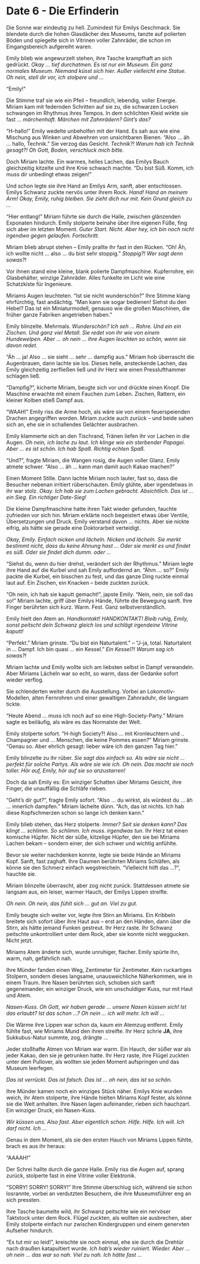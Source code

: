 # Date 6 - Die Erfinderin

Die Sonne war eindeutig zu hell. Zumindest für Emilys Geschmack. Sie blendete durch die hohen Glasdächer des Museums, tanzte auf polierten Böden und spiegelte sich in Vitrinen voller Zahnräder, die schon im Eingangsbereich aufgereiht waren.

Emily blieb wie angewurzelt stehen, ihre Tasche krampfhaft an sich gedrückt. *Okay … tief durchatmen. Es ist nur ein Museum. Ein ganz normales Museum. Niemand küsst sich hier. Außer vielleicht eine Statue. Oh nein, stell dir vor, ich stolpere und …*

“Emily!”

Die Stimme traf sie wie ein Pfeil – freundlich, lebendig, voller Energie. Miriam kam mit federnden Schritten auf sie zu, die schwarzen Locken schwangen im Rhythmus ihres Tempos. In dem schlichten Kleid wirkte sie fast … *märchenhaft. Märchen mit Zahnrädern? Gint’s das?*

“H-hallo!” Emily wedelte unbeholfen mit der Hand. Es sah aus wie eine Mischung aus Winken und Abwehren von unsichtbaren Bienen. “Also … äh … hallo, Technik.” Sie verzog das Gesicht. *Technik?! Warum hab ich Technik gesagt?! Oh Gott, Boden, verschluck mich bitte.*

Doch Miriam lachte. Ein warmes, helles Lachen, das Emilys Bauch gleichzeitig kitzelte und ihre Knie schwach machte. “Du bist Süß. Komm, ich muss dir unbedingt etwas zeigen!”

Und schon legte sie ihre Hand an Emilys Arm, sanft, aber entschlossen. Emilys Schwanz zuckte nervös unter ihrem Rock. *Hand! Hand an meinem Arm! Okay, Emily, ruhig bleiben. Sie zieht dich nur mit. Kein Grund gleich zu …*

“Hier entlang!” Miriam führte sie durch die Halle, zwischen glänzenden Exponaten hindurch. Emily stolperte beinahe über ihre eigenen Füße, fing sich aber im letzten Moment. *Guter Start. Nicht. Aber hey, ich bin noch nicht irgendwo gegen gelaufen. Fortschritt.*

Miriam blieb abrupt stehen – Emily prallte ihr fast in den Rücken. “Oh! Äh, ich wollte nicht … also … du bist sehr stoppig.” *Stoppig?! Wer sagt denn sowas?!*

Vor ihnen stand eine kleine, blank polierte Dampfmaschine. Kupferrohre, ein Glasbehälter, winzige Zahnräder. Alles funkelte im Licht wie eine Schatzkiste für Ingenieure.

Miriams Augen leuchteten. “Ist sie nicht wunderschön?” Ihre Stimme klang ehrfürchtig, fast andächtig. “Man kann sie sogar bedienen! Siehst du den Hebel? Das ist ein Miniaturmodell, genauso wie die großen Maschinen, die früher ganze Fabriken angetrieben haben.”

Emily blinzelte. Mehrmals. *Wunderschön? Ich seh … Rohre. Und ein ein Zischen. Und ganz viel Metall. Sie redet von ihr wie von einem Hundewelpen. Aber … oh nein … ihre Augen leuchten so schön, wenn sie davon redet.*

“Äh … ja! Also … sie sieht … sehr … dampfig aus.” Miriam hob überrascht die Augenbrauen, dann lachte sie los. Dieses helle, ansteckende Lachen, das Emily gleichzeitig zerfließen ließ und ihr Herz wie einen Presslufthammer schlagen ließ.

“Dampfig?”, kicherte Miriam, beugte sich vor und drückte einen Knopf. Die Maschine erwachte mit einem Fauchen zum Leben. Zischen, Rattern, ein kleiner Kolben stieß Dampf aus.

“WAAH!” Emily riss die Arme hoch, als wäre sie von einem feuerspeienden Drachen angegriffen worden. Miriam zuckte auch zurück – und beide sahen sich an, ehe sie in schallendes Gelächter ausbrachen.

Emily klammerte sich an den Tischrand, Tränen liefen ihr vor Lachen in die Augen. *Oh nein, ich lache zu laut. Ich klinge wie ein sterbender Papagei. Aber … es ist schön. Ich hab Spaß. Richtig echten Spaß.*

“Und?”, fragte Miriam, die Wangen rosig, die Augen voller Glanz. Emily atmete schwer. “Also … äh … kann man damit auch Kakao machen?”

Einen Moment Stille. Dann lachte Miriam noch lauter, fast so, dass die Besucher nebenan irritiert rüberschauten. Emily glühte, aber irgendetwas in ihr war stolz. *Okay. Ich hab sie zum Lachen gebracht. Absichtlich. Das ist … ein Sieg. Ein richtiger Date-Sieg!*

Die kleine Dampfmaschine hatte ihren Takt wieder gefunden, fauchte zufrieden vor sich hin. Miriam erklärte noch begeistert etwas über Ventile, Übersetzungen und Druck. Emily verstand davon … nichts. Aber sie nickte eifrig, als hätte sie gerade eine Doktorarbeit verteidigt.

*Okay, Emily. Einfach nicken und lächeln. Nicken und lächeln. Sie merkt bestimmt nicht, dass du keine Ahnung hast … Oder sie merkt es und findet es süß. Oder sie findet dich dumm. oder …*

“Siehst du, wenn du hier drehst, verändert sich der Rhythmus.” Miriam legte ihre Hand auf die Kurbel und sah Emily auffordernd an. “Ähm … so?” Emily packte die Kurbel, ein bisschen zu fest, und das ganze Ding ruckte einmal laut auf. Ein Zischen, ein Knacken – beide zuckten zurück.

“Oh nein, ich hab sie kaputt gemacht!”, japste Emily. “Nein, nein, sie soll das so!” Miriam lachte, griff über Emilys Hände, führte die Bewegung sanft. Ihre Finger berührten sich kurz. Warm. Fest. Ganz selbstverständlich.

Emily hielt den Atem an. *Handkontakt! HANDKONTAKT! Bleib ruhig, Emily, sonst peitscht dein Schwanz gleich los und schlägt irgendeine Vitrine kaputt!*

“Perfekt.” Miriam grinste. “Du bist ein Naturtalent.” – “J-ja, total. Naturtalent in … Dampf. Ich bin quasi … ein Kessel.” *Ein Kessel?! Warum sag ich sowas?!*

Miriam lachte und Emily wollte sich am liebsten selbst in Dampf verwandeln. Aber Miriams Lächeln war so echt, so warm, dass der Gedanke sofort wieder verflog.

Sie schlenderten weiter durch die Ausstellung. Vorbei an Lokomotiv-Modellen, alten Fernrohren und einer gewaltigen Zahnraduhr, die langsam tickte.

“Heute Abend … muss ich noch auf so eine High-Society-Party.” Miriam sagte es beiläufig, als wäre es das Normalste der Welt.

Emily stolperte sofort. “H-high Society?! Also … mit Kronleuchtern und .. Champagner und … Menschen, die keine Pommes essen?” Miriam grinste. “Genau so. Aber ehrlich gesagt: lieber wäre ich den ganzen Tag hier.”

Emily blinzelte zu ihr rüber. *Sie sagt das einfach so. Als wäre sie nicht … perfekt für solche Partys. Als wäre sie wie ich. Oh nein. Das macht sie noch toller. Hör auf, Emily, hör auf sie so anzustarren!*

Doch da sah Emily es: Ein winziger Schatten über Miriams Gesicht, ihre Finger, die unauffällig die Schläfe rieben.

“Geht’s dir gut?”, fragte Emily sofort. “Also … du wirkst, als würdest du … äh … innerlich dampfen.” Miriam lächelte dünn. “Ach, das ist nichts. Ich hab diese Kopfschmerzen schon so lange ich denken kann.”

Emily blieb stehen, das Herz stolperte. *Immer? Seit sie denken kann? Das klingt … schlimm. So schlimm. Ich muss. irgendwas tun.* Ihr Herz tat einen komische Hüpfer. Nicht der süße, kitzelige Hüpfer, den sie bei Miriams Lachen bekam – sondern einer, der sich schwer und wichtig anfühlte.

Bevor sie weiter nachdenken konnte, legte sie beide Hände an Miriams Kopf. Sanft, fast zaghaft. Ihre Daumen berührten Miriams Schläfen, als könne sie den Schmerz einfach wegstreicheln. “Vielleicht hilft das …?”, hauchte sie.

Miriam blinzelte überrascht, aber zog nicht zurück. Stattdessen atmete sie langsam aus, ein leiser, warmer Hauch, der Emilys Lippen streifte.

*Oh nein. Oh nein, das fühlt sich … gut an. Viel zu gut.*

Emily beugte sich weiter vor, legte ihre Stirn an Miriams. Ein Kribbeln breitete sich sofort über ihre Haut aus – erst an den Händen, dann über die Stirn, als hätte jemand Funken gestreut. Ihr Herz raste. Ihr Schwanz peitschte unkontrolliert unter dem Rock, aber sie konnte nicht weggucken. Nicht jetzt.

Miriams Atem änderte sich, wurde unruhiger, flacher. Emily spürte ihn, warm, nah, gefährlich nah.

Ihre Münder fanden einen Weg, Zentimeter für Zentimeter. Kein ruckartiges Stolpern, sondern dieses langsame, unausweichliche Näherkommen, wie in einem Traum. Ihre Nasen berührten sich, schoben sich sanft gegeneinander, ein winziger Druck, wie ein unschuldiger Kuss, nur mit Haut und Atem.

*Nasen-Kuss. Oh Gott, wir haben gerade … unsere Nasen küssen sich! Ist das erlaubt? Ist das schon …? Oh nein … ich will mehr. Ich will …*

Die Wärme ihre Lippen war schon da, kaum ein Atemzug entfernt. Emily fühlte fast, wie Miriams Mund den ihren streifte. Ihr Herz schrie **JA**, ihre Sukkubus-Natur summte, zog, drängte …

Jeder stoßhafte Atmen von Miriam war warm. Ein Hauch, der süßer war als jeder Kakao, den sie je getrunken hatte. Ihr Herz raste, ihre Flügel zuckten unter dem Pullover, als wollten sie jeden Moment aufspringen und das Museum leerfegen.

*Das ist verrückt. Das ist falsch. Das ist … oh nein, das ist so schön.*

Ihre Münder kamen noch ein winziges Stück näher. Emilys Knie wurden weich, ihr Atem stolperte, ihre Hände hielten Miriams Kopf fester, als könne sie die Welt anhalten. Ihre Nasen lagen aufeinander, rieben sich hauchzart. Ein winziger Druck, ein Nasen-Kuss.

*Wir küssen uns. Also fast. Aber eigentlich schon. Hilfe. Hilfe. Ich will. Ich darf nicht. Ich …*

Genau in dem Moment, als sie den ersten Hauch von Miriams Lippen fühlte, brach es aus ihr heraus:

“AAAAH!”

Der Schrei hallte durch die ganze Halle. Emily riss die Augen auf, sprang zurück, stolperte fast in eine Vitrine voller Elektronik.

“SORRY! SORRY! SORRY!” Ihre Stimme überschlug sich, während sie schon losrannte, vorbei an verdutzten Besuchern, die ihre Museumsführer eng an sich pressten.

Ihre Tasche baumelte wild, ihr Schwanz peitschte wie ein nervöser Taktstock unter dem Rock. Flügel zuckten, als wollten sie ausbrechen, aber Emily stolperte einfach nur zwischen Kindergruppen und einem genervten Aufseher hindurch.

“Es tut mir so leid!”, kreischte sie noch einmal, ehe sie durch die Drehtür nach draußen katapultiert wurde. *Ich hab’s wieder ruiniert. Wieder. Aber … oh nein … das war so nah. Viel zu nah. Ich hätte fast …*